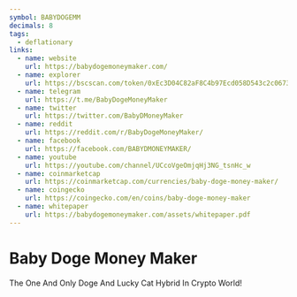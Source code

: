 ```yaml
---
symbol: BABYDOGEMM
decimals: 8
tags:
  - deflationary
links:
  - name: website
    url: https://babydogemoneymaker.com/
  - name: explorer
    url: https://bscscan.com/token/0xEc3D04C82aF8C4b97Ecd058D543c2c0673ca72dC
  - name: telegram
    url: https://t.me/BabyDogeMoneyMaker
  - name: twitter
    url: https://twitter.com/BabyDMoneyMaker
  - name: reddit
    url: https://reddit.com/r/BabyDogeMoneyMaker/
  - name: facebook
    url: https://facebook.com/BABYDMONEYMAKER/
  - name: youtube
    url: https://youtube.com/channel/UCcoVgeOmjqHj3NG_tsnHc_w
  - name: coinmarketcap
    url: https://coinmarketcap.com/currencies/baby-doge-money-maker/
  - name: coingecko
    url: https://coingecko.com/en/coins/baby-doge-money-maker
  - name: whitepaper
    url: https://babydogemoneymaker.com/assets/whitepaper.pdf
---
```


# Baby Doge Money Maker

The One And Only Doge And Lucky Cat Hybrid In Crypto World!
